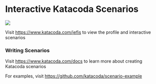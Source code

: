 # Interactive Katacoda Scenarios

[![](http://shields.katacoda.com/katacoda/jefis/count.svg)](https://www.katacoda.com/jefis "Get your profile on Katacoda.com")

Visit https://www.katacoda.com/jefis to view the profile and interactive scenarios

### Writing Scenarios
Visit https://www.katacoda.com/docs to learn more about creating Katacoda scenarios

For examples, visit https://github.com/katacoda/scenario-example

